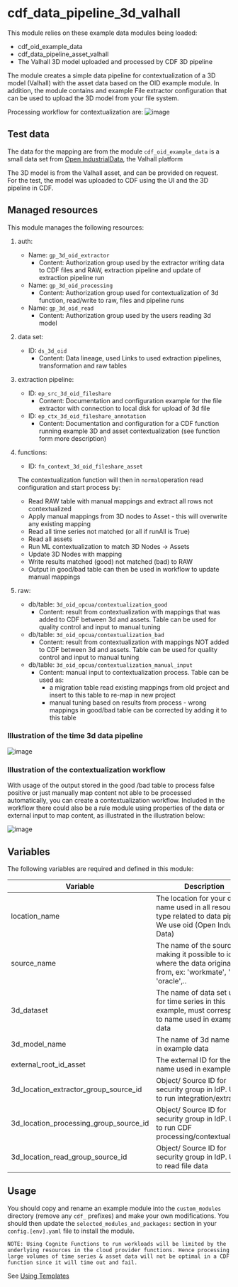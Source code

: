# cdf_data_pipeline_3d_valhall

This module relies on these example data modules being loaded:

- cdf_oid_example_data
- cdf_data_pipeline_asset_valhall
- The Valhall 3D model uploaded and processed by CDF 3D pipeline

The module creates a simple data pipeline for contextualization of a 3D model (Valhall) with
the asset data based on the OID example module. In addition, the module contains and example
File extractor configuration that can be used to upload the 3D model from your file system.

Processing workflow for contextualization are:
![image](https://github.com/cognitedata/toolkit/assets/31886431/b29522f8-7f4b-4e23-b06a-f3ffffde103c)

## Test data

The data for the mapping are from the module `cdf_oid_example_data` is a small data set
from [Open IndustrialData](https://learn.cognite.com/open-industrial-data), the Valhall platform

The 3D model is from the Valhall asset, and can be provided on request.  
For the test, the model was uploaded to CDF using the UI and the 3D pipeline in CDF.

## Managed resources

This module manages the following resources:

1. auth:
   - Name: `gp_3d_oid_extractor`
     - Content: Authorization group used by the extractor writing data to CDF files and RAW,
       extraction pipeline and update of extraction pipeline run
   - Name: `gp_3d_oid_processing`
     - Content: Authorization group used for contextualization of 3d function, read/write
       to raw, files and pipeline runs
   - Name: `gp_3d_oid_read`
     - Content: Authorization group used by the users reading 3d model

2. data set:
   - ID: `ds_3d_oid`
     - Content: Data lineage, used Links to used extraction pipelines, transformation and raw tables

3. extraction pipeline:
   - ID: `ep_src_3d_oid_fileshare`
     - Content: Documentation and configuration example for the file extractor with connection
       to local disk for upload of 3d file
   - ID: `ep_ctx_3d_oid_fileshare_annotation`
     - Content: Documentation and configuration for a CDF function running example 3D and asset
       contextualization (see function form more description)

4. functions:
   - ID: `fn_context_3d_oid_fileshare_asset`

    The contextualization function will then in `normal`operation read configuration and start process by:

    - Read RAW table with manual mappings and extract all rows not contextualized
    - Apply manual mappings from 3D nodes to Asset - this will overwrite any existing mapping
    - Read all time series not matched (or all if runAll is True)
    - Read all assets
    - Run ML contextualization to match 3D Nodes -> Assets
    - Update 3D Nodes with mapping
    - Write results matched (good) not matched (bad) to RAW
    - Output in good/bad table can then be used in workflow to update manual mappings

5. raw:
   - db/table: `3d_oid_opcua/contextualization_good`
     - Content: result from contextualization with mappings that was added to CDF between 3d and assets.
       Table can be used for quality control and input to manual tuning
   - db/table: `3d_oid_opcua/contextualization_bad`
     - Content: result from contextualization with mappings NOT added to CDF between 3d and assets.
       Table can be used for quality control and input to manual tuning
   - db/table: `3d_oid_opcua/contextualization_manual_input`
     - Content: manual input to contextualization process. Table can be used as:
       - a migration table read existing mappings from old project and insert to this table
         to re-map in new project
       - manual tuning based on results from process - wrong mappings in good/bad table can be
         corrected by adding it to this table

### Illustration of the time 3d data pipeline

![image](https://github.com/cognitedata/toolkit/assets/31886431/f1129181-bab0-42cb-8366-860e8fb30d7e)

### Illustration of the contextualization workflow

With usage of the output stored in the good /bad table to process false positive or just manually map
content not able to be processed automatically, you can create a contextualization workflow.
Included in the workflow there could also be a rule module using properties of the data or external
input to map content, as illustrated in the illustration below:

![image](https://github.com/cognitedata/toolkit/assets/31886431/0e990b47-0c06-4040-b680-7e2dddcdccee)

## Variables

The following variables are required and defined in this module:

| Variable                               | Description                                                                                                              |
|----------------------------------------|--------------------------------------------------------------------------------------------------------------------------|
| location_name                          | The location for your data, name used in all resource type related to data pipeline. We use oid (Open Industrial Data)   |
| source_name                            | The name of the source making it possible to identify where the data originates from, ex: 'workmate', 'sap', 'oracle',.. |
| 3d_dataset                             | The name of data set used for time series in this example, must correspond to name used in example data                  |
| 3d_model_name                          | The name of 3d name used in example data                                                                                 |
| external_root_id_asset                 | The external ID for the Asset name used in example data                                                                  |
| 3d_location_extractor_group_source_id  | Object/ Source ID for security group in IdP. Used to run integration/extractor                                           |
| 3d_location_processing_group_source_id | Object/ Source ID for security group in IdP. Used to run CDF processing/contextualization                                |
| 3d_location_read_group_source_id       | Object/ Source ID for security group in IdP. Used to read file data                                                      |

## Usage

You should copy and rename an example module into the `custom_modules` directory (remove any `cdf_` prefixes) and make
your own modifications. You should then update the `selected_modules_and_packages:` section in your `config.[env].yaml`
file to install the module.

`NOTE: Using Cognite Functions to run workloads will be limited by the underlying resources
 in the cloud provider functions. Hence processing large volumes of time series & asset data
 will not be optimal in a CDF function since it will time out and fail.`

See [Using Templates](https://developer.cognite.com/sdks/toolkit/templates)
